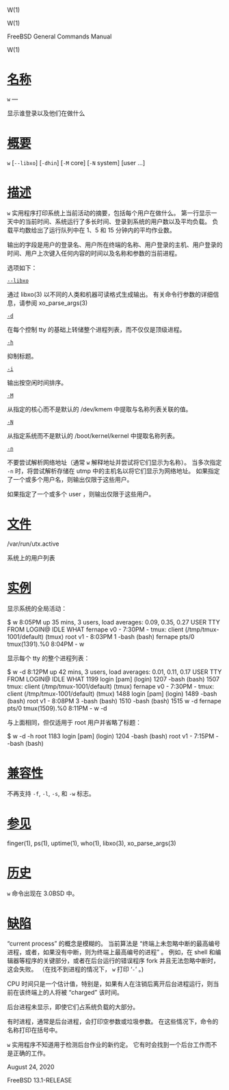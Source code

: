   W(1)  

W(1)

FreeBSD General Commands Manual

W(1)

[名称](#__u540D___u79F0_)
=======================

`w` —

显示谁登录以及他们在做什么

[概要](#__u6982___u8981_)
=======================

`w` \[`--libxo`\] \[`-dhin`\] \[`-M` core\] \[`-N` system\] \[user ...\]

[描述](#__u63CF___u8FF0_)
=======================

`w` 实用程序打印系统上当前活动的摘要，包括每个用户在做什么。 第一行显示一天中的当前时间、系统运行了多长时间、登录到系统的用户数以及平均负载。 负载平均数给出了运行队列中在 1、5 和 15 分钟内的平均作业数。

输出的字段是用户的登录名、用户所在终端的名称、用户登录的主机、用户登录的时间、用户上次键入任何内容的时间以及名称和参数的当前进程。

选项如下：

[`--libxo`](#-libxo)

通过 libxo(3) 以不同的人类和机器可读格式生成输出。 有关命令行参数的详细信息，请参阅 xo\_parse\_args(3)

[`-d`](#d)

在每个控制 tty 的基础上转储整个进程列表，而不仅仅是顶级进程。

[`-h`](#h)

抑制标题。

[`-i`](#i)

输出按空闲时间排序。

[`-M`](#M)

从指定的核心而不是默认的 /dev/kmem 中提取与名称列表关联的值。

[`-N`](#N)

从指定系统而不是默认的 /boot/kernel/kernel 中提取名称列表。

[`-n`](#n)

不要尝试解析网络地址（通常 `w` 解释地址并尝试将它们显示为名称）。 当多次指定 `-n` 时，将尝试解析存储在 utmp 中的主机名以将它们显示为网络地址。 如果指定了一个或多个用户名，则输出仅限于这些用户。

如果指定了一个或多个 user ，则输出仅限于这些用户。

[文件](#__u6587___u4EF6_)
=======================

/var/run/utx.active

系统上的用户列表

[实例](#__u5B9E___u4F8B_)
=======================

显示系统的全局活动：

$ w 8:05PM up 35 mins, 3 users, load averages: 0.09, 0.35, 0.27 USER TTY FROM LOGIN@ IDLE WHAT fernape v0 - 7:30PM - tmux: client (/tmp/tmux-1001/default) (tmux) root v1 - 8:03PM 1 -bash (bash) fernape pts/0 tmux(1391).%0 8:04PM - w 

显示每个 tty 的整个进程列表：

$ w -d 8:12PM up 42 mins, 3 users, load averages: 0.01, 0.11, 0.17 USER TTY FROM LOGIN@ IDLE WHAT 1199 login \[pam\] (login) 1207 -bash (bash) 1507 tmux: client (/tmp/tmux-1001/default) (tmux) fernape v0 - 7:30PM - tmux: client (/tmp/tmux-1001/default) (tmux) 1488 login \[pam\] (login) 1489 -bash (bash) root v1 - 8:08PM 3 -bash (bash) 1510 -bash (bash) 1515 w -d fernape pts/0 tmux(1509).%0 8:11PM - w -d 

与上面相同，但仅适用于 root 用户并省略了标题：

$ w -d -h root 1183 login \[pam\] (login) 1204 -bash (bash) root v1 - 7:15PM - -bash (bash) 

[兼容性](#__u517C___u5BB9___u6027_)
================================

不再支持 `-f`, `-l`, `-s`, 和 `-w` 标志。

[参见](#__u53C2___u89C1_)
=======================

finger(1), ps(1), uptime(1), who(1), libxo(3), xo\_parse\_args(3)

[历史](#__u5386___u53F2_)
=======================

`w` 命令出现在 3.0BSD 中。

[缺陷](#__u7F3A___u9677_)
=======================

“current process” 的概念是模糊的。 当前算法是 “终端上未忽略中断的最高编号进程，或者，如果没有中断，则为终端上最高编号的进程” 。 例如，在 shell 和编辑器等程序的关键部分，或者在后台运行的错误程序 fork 并且无法忽略中断时，这会失败。 （在找不到进程的情况下， `w` 打印 ‘`-`’ 。)

CPU 时间只是一个估计值，特别是，如果有人在注销后离开后台进程运行，则当前在该终端上的人将被 “charged” 该时间。

后台进程未显示，即使它们占系统负载的大部分。

有时进程，通常是后台进程，会打印空参数或垃圾参数。 在这些情况下，命令的名称打印在括号中。

`w` 实用程序不知道用于检测后台作业的新约定。 它有时会找到一个后台工作而不是正确的工作。

August 24, 2020

FreeBSD 13.1-RELEASE